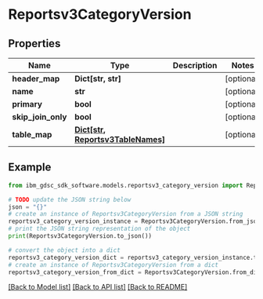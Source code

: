 # Reportsv3CategoryVersion


## Properties

Name | Type | Description | Notes
------------ | ------------- | ------------- | -------------
**header_map** | **Dict[str, str]** |  | [optional] 
**name** | **str** |  | [optional] 
**primary** | **bool** |  | [optional] 
**skip_join_only** | **bool** |  | [optional] 
**table_map** | [**Dict[str, Reportsv3TableNames]**](Reportsv3TableNames.md) |  | [optional] 

## Example

```python
from ibm_gdsc_sdk_software.models.reportsv3_category_version import Reportsv3CategoryVersion

# TODO update the JSON string below
json = "{}"
# create an instance of Reportsv3CategoryVersion from a JSON string
reportsv3_category_version_instance = Reportsv3CategoryVersion.from_json(json)
# print the JSON string representation of the object
print(Reportsv3CategoryVersion.to_json())

# convert the object into a dict
reportsv3_category_version_dict = reportsv3_category_version_instance.to_dict()
# create an instance of Reportsv3CategoryVersion from a dict
reportsv3_category_version_from_dict = Reportsv3CategoryVersion.from_dict(reportsv3_category_version_dict)
```
[[Back to Model list]](../README.md#documentation-for-models) [[Back to API list]](../README.md#documentation-for-api-endpoints) [[Back to README]](../README.md)


